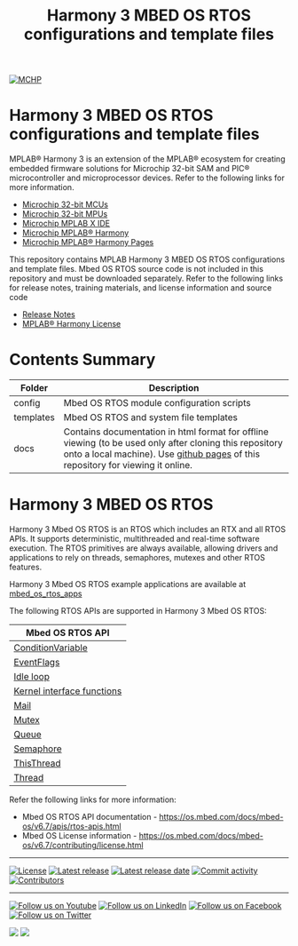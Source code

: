 ﻿---
title: Harmony 3 MBED OS RTOS configurations and template files
nav_order: 1
has_children: true
has_toc: false
---
[![MCHP](https://www.microchip.com/ResourcePackages/Microchip/assets/dist/images/logo.png)](https://www.microchip.com)

# Harmony 3 MBED OS RTOS configurations and template files

MPLAB® Harmony 3 is an extension of the MPLAB® ecosystem for creating embedded firmware solutions for Microchip 32-bit SAM and PIC® microcontroller and microprocessor devices.  Refer to the following links for more information.

- [Microchip 32-bit MCUs](https://www.microchip.com/design-centers/32-bit)
- [Microchip 32-bit MPUs](https://www.microchip.com/design-centers/32-bit-mpus)
- [Microchip MPLAB X IDE](https://www.microchip.com/mplab/mplab-x-ide)
- [Microchip MPLAB® Harmony](https://www.microchip.com/mplab/mplab-harmony)
- [Microchip MPLAB® Harmony Pages](https://microchip-mplab-harmony.github.io/)

This repository contains MPLAB Harmony 3 MBED OS RTOS configurations and template files. Mbed OS RTOS source code is not included in this repository and must be downloaded separately.
Refer to the following links for release notes, training materials, and license
information and source code
 - [Release Notes](./release_notes.md)
 - [MPLAB® Harmony License](mplab_harmony_license.md)

# Contents Summary

| Folder    | Description                                                |
|-----------|------------------------------------------------------------|
| config    | Mbed OS RTOS module configuration scripts                  |
| templates | Mbed OS RTOS and system file templates                     |
| docs      | Contains documentation in html format for offline viewing (to be used only after cloning this repository onto a local machine). Use [github pages](https://microchip-mplab-harmony.github.io/mbed_os_rtos/) of this repository for viewing it online.                            |

# Harmony 3 MBED OS RTOS
Harmony 3 Mbed OS RTOS is an RTOS which includes an RTX and all RTOS APIs. It supports deterministic, multithreaded and real-time software execution. The RTOS primitives are always available, allowing drivers and applications to rely on threads, semaphores, mutexes and other RTOS features.

Harmony 3 Mbed OS RTOS example applications are available at [mbed_os_rtos_apps](https://github.com/Microchip-MPLAB-Harmony/mbed_os_rtos_apps)

The following RTOS APIs are supported in Harmony 3 Mbed OS RTOS:

| Mbed OS RTOS API |
|------------------|
| [ConditionVariable](https://os.mbed.com/docs/mbed-os/v6.7/apis/rtos-apis.html) |
| [EventFlags](https://os.mbed.com/docs/mbed-os/v6.7/apis/eventflags.html) |
| [Idle loop](https://os.mbed.com/docs/mbed-os/v6.7/apis/idle-loop.html) |
| [Kernel interface functions](https://os.mbed.com/docs/mbed-os/v6.7/apis/kernel-interface-functions.html) |
| [Mail](https://os.mbed.com/docs/mbed-os/v6.7/apis/mail.html) |
| [Mutex](https://os.mbed.com/docs/mbed-os/v6.7/apis/mutex.html) |
| [Queue](https://os.mbed.com/docs/mbed-os/v6.7/apis/queue.html) |
| [Semaphore](https://os.mbed.com/docs/mbed-os/v6.7/apis/semaphore.html) |
| [ThisThread](https://os.mbed.com/docs/mbed-os/v6.7/apis/thisthread.html) |
| [Thread](https://os.mbed.com/docs/mbed-os/v6.7/apis/thread.html) |

Refer the following links for more information:
 - Mbed OS RTOS API documentation - https://os.mbed.com/docs/mbed-os/v6.7/apis/rtos-apis.html
 - Mbed OS License information - https://os.mbed.com/docs/mbed-os/v6.7/contributing/license.html

____

[![License](https://img.shields.io/badge/license-Harmony%20license-orange.svg)](https://github.com/Microchip-MPLAB-Harmony/mbed_os_rtos/blob/master/mplab_harmony_license.md)
[![Latest release](https://img.shields.io/github/release/Microchip-MPLAB-Harmony/mbed_os_rtos.svg)](https://github.com/Microchip-MPLAB-Harmony/mbed_os_rtos/releases/latest)
[![Latest release date](https://img.shields.io/github/release-date/Microchip-MPLAB-Harmony/mbed_os_rtos.svg)](https://github.com/Microchip-MPLAB-Harmony/mbed_os_rtos/releases/latest)
[![Commit activity](https://img.shields.io/github/commit-activity/y/Microchip-MPLAB-Harmony/mbed_os_rtos.svg)](https://github.com/Microchip-MPLAB-Harmony/mbed_os_rtos/graphs/commit-activity)
[![Contributors](https://img.shields.io/github/contributors-anon/Microchip-MPLAB-Harmony/mbed_os_rtos.svg)]()

____

[![Follow us on Youtube](https://img.shields.io/badge/Youtube-Follow%20us%20on%20Youtube-red.svg)](https://www.youtube.com/user/MicrochipTechnology)
[![Follow us on LinkedIn](https://img.shields.io/badge/LinkedIn-Follow%20us%20on%20LinkedIn-blue.svg)](https://www.linkedin.com/company/microchip-technology)
[![Follow us on Facebook](https://img.shields.io/badge/Facebook-Follow%20us%20on%20Facebook-blue.svg)](https://www.facebook.com/microchiptechnology/)
[![Follow us on Twitter](https://img.shields.io/twitter/follow/MicrochipTech.svg?style=social)](https://twitter.com/MicrochipTech)

[![](https://img.shields.io/github/stars/Microchip-MPLAB-Harmony/mbed_os_rtos.svg?style=social)]()
[![](https://img.shields.io/github/watchers/Microchip-MPLAB-Harmony/mbed_os_rtos.svg?style=social)]()